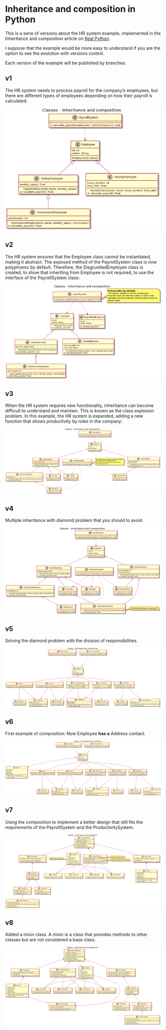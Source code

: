 # Inheritance and composition in Python
This is a serie of versions about the HR system example, implemented in the Inheritance and composition article on [Real Python](https://realpython.com/inheritance-composition-python/#what-are-inheritance-and-composition).

I suppose that the example would be more easy to understand if you are the option to see the evolution with versions control.

Each version of the example will be published by branches.

## v1
The HR system needs to process payroll for the company’s employees, but there are different types of employees depending on how their payroll is calculated:

![UML diagram class of v1 HR system](./uml/v1/class_diagram.png)

## v2
The HR system ensures that the Employee class cannot be instantiated, making it abstract. The exposed method of the PayrollSystem class is now polyphomic by default. Therefore, the DisgruntledEmployee class is created, to show that inheriting from Employee is not required, to use the interface of the PayrollSystem class:

![UML diagram class of v2 HR system](./uml/v2/class_diagram.png)

## v3
When the HR system requires new functionality, inheritance can become difficult to understand and maintain. This is known as the class explosion problem. In this example, the HR system is expanded, adding a new function that shows productivity by roles in the company:

![UML diagram class of v3 HR system](./uml/v3/class_diagram.png)

## v4
Multiple inheritance with diamond problem that you should to avoid.

![UML diagram class of v4 HR system](./uml/v4/class_diagram.png)

## v5
Solving the diamond problem with the division of responsibilities.

![UML diagram class of v5 HR system](./uml/v5/class_diagram.png)

## v6
First example of composition: Now Employee **has a** Address contact.

![UML diagram class of v6 HR system](./uml/v6/class_diagram.png)

## v7
Using the composition to implement a better design that still fits the requirements of the PayrollSystem and the ProductivitySystem.

![UML diagram class of v7 HR system](./uml/v7/class_diagram.png)

## v8
Added a mixin class. A mixin is a class that provides methods to other classes but are not considered a base class.

![UML diagram class of v8 HR system](./uml/v8/class_diagram.png)
